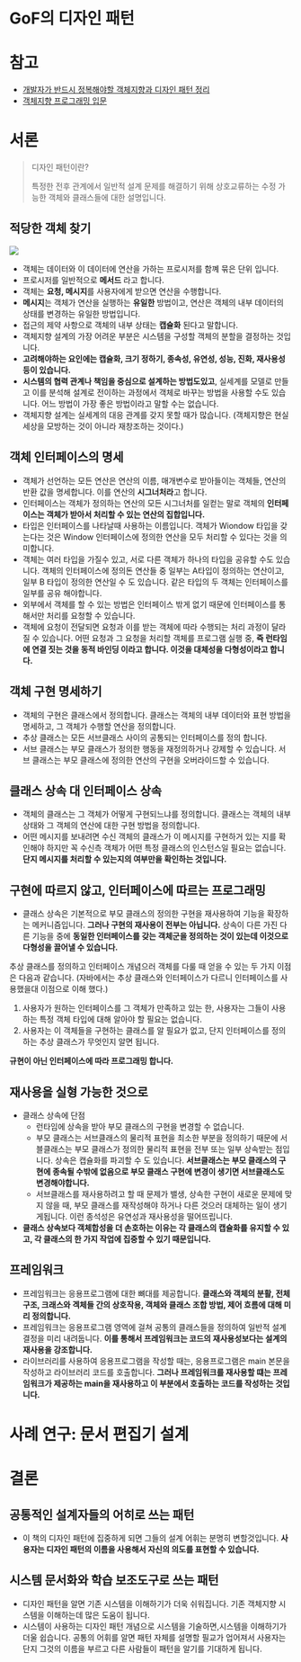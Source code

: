 # GoF의 디자인 패턴

# 참고
* [개발자가 반드시 정복해야할 객체지향과 디자인 패턴 정리](https://github.com/cheese10yun/TIL/blob/master/OOP/%EA%B0%9C%EB%B0%9C%EC%9E%90%EA%B0%80-%EB%B0%98%EB%93%9C%EC%8B%9C-%EC%A0%95%EB%B3%B5%ED%95%B4%EC%95%BC%ED%95%A0-%EA%B0%9D%EC%B2%B4%EC%A7%80%ED%96%A5%EA%B3%BC-%EB%94%94%EC%9E%90%EC%9D%B8%ED%8C%A8%ED%84%B4.md)
* [객체지향 프로그래밍 입문](https://github.com/cheese10yun/TIL/blob/master/OOP/%EA%B0%9D%EC%B2%B4-%EC%A7%80%ED%96%A5-%ED%94%84%EB%A1%9C%EA%B7%B8%EB%9E%98%EB%B0%8D-%EC%9E%85%EB%AC%B8.md)


# 서론
> 디자인 패턴이란?
> 
> 특정한 전후 관계에서 일반적 설계 문제를 해결하기 위해 상호교류하는 수정 가능한 객체와 클래스들에 대한 설명입니다.

## 적당한 객체 찾기

![](https://i.imgur.com/HOKQ2GT.png)

* 객체는 데이터와 이 데이터에 연산을 가하는 프로시저를 함꼐 묶은 단위 입니다.
* 프로시저를 일반적으로 **메서드** 라고 합니다.
* 객체는 **요청, 메시지**를 사용자에게 받으면 연산을 수행합니다.
* **메시지**는 객체가 연산을 실행하는 **유일한** 방법이고, 연산은 객체의 내부 데이터의 상태를 변경하는 유일한 방법입니다.
* 접근의 제약 사항으로 객체의 내부 상태는 **캡슐화** 된다고 말합니다.
* 객체지향 설계의 가장 어려운 부분은 시스템을 구성할 객체의 분할을 결정하는 것입니다.
* **고려해야하는 요인에는 캡슐화, 크기 정하기, 종속성, 유연성, 성능, 진화, 재사용성등이 있습니다.**
* **시스템의 협력 관계나 책임을 중심으로 설계하는 방법도있고**, 실세계를 모델로 만들고 이를 분석해 설계로 전이하는 과정에서 객체로 바꾸는 방법을 사용할 수도 있습니다. 어느 방법이 가장 좋은 방법이라고 말할 수는 없습니다.
* 객체지향 설계는 실세계의 대응 관계를 갖지 못할 때가 많습니다. (객체지향은 현실 세상을 모방하는 것이 아니라 재창조하는 것이다.)


## 객체 인터페이스의 명세

* 객체가 선언하는 모든 연산은 연산의 이름, 매개변수로 받아들이는 객체들, 연산의 반환 값을 명세합니다. 이를 연산의 **시그너처라**고 합니다.
* 인터페이스는 객체가 정의하는 연산의 모든 시그너처를 일컫는 말로 객체의 **인터페이스는 객체가 받아서 처리할 수 있는 연산의 집합입니다.**
* 타입은 인터페이스를 나타날때 사용하는 이름입니다. 객체가 Wiondow  타입을 갖는다는 것은 Window 인터페이스에 정의한 연산을 모두 처리할 수 있다는 것을 의미합니다. 
* 객체는 여러 타입을 가질수 있고, 서로 다른 객체가 하나의 타입을 공유할 수도 있습니다. 객체의 인터페이스에 정의돈 연산들 중 일부는 A타입이 정의하는 연산이고, 일부 B 타입이 정의한 연산일 수 도 있습니다. 같은 타입의 두 객체는 인터페이스를 일부를 공유 해야합니다.
* 외부에서 객체를 할 수 있는 방법은 인터페이스 밖게 없기 때문에 인터페이스를 통해서만 처리를 요청할 수 있습니다.
* 객체에 요청이 전달되면 요청과 이를 받는 객체에 따라 수행되는 처리 과정이 달라질 수 있습니다. 어떤 요청과 그 요청을 처리할 객체를 프로그램 실행 중, **즉 런타임에 연결 짓는 것을 동적 바인딩 이라고 합니다. 이것을 대체성을 다형성이라고 합니다.** 

## 객체 구현 명세하기
* 객체의 구현은 클래스에서 정의합니다. 클래스는 객체의 내부 데이터와 표현 방법을 명세하고, 그 객체가 수행할 연산을 정의합니다.
* 추상 클래스는 모든 서브클래스 사이의 공통되는 인터페이스를 정의 합니다.
* 서브 클래스는 부모 클래스가 정의한 행동을 재정의하거나 강제할 수 있습니다. 서브 클래스는 부모 클래스에 정의한 연산의 구현을 오버라이드할 수 있습니다.

## 클래스 상속 대 인터페이스 상속
* 객체의 클래스는 그 객체가 어떻게 구현되느냐를 정의합니다. 클래스는 객체의 내부 상태와 그 객체의 연산에 대한 구현 방법을 정의합니다.
* 어떤 메시지를 보내려면 수신 객체의 클래스가 이 메시지를 구현하거 있는 지를 확인해야 하지만 꼭 수신측 객체가 어떤 특정 클래스의 인스턴스일 필요는 없습니다. **단지 메시지를 처리할 수 있는지의 여부만을 확인하는 것입니다.**

## 구현에 따르지 않고, 인터페이스에 따르는 프로그래밍
* 클래스 상속은 기본적으로 부모 클래스의 정의한 구현을 재사용하여 기능을 확장하는 메커니즘입니다. **그러나 구현의 재사용이 전부는 아닙니다.** 상속이 다른 가진 다른 기능을 중에 **동일한 인터페이스를 갖는 객체군을 정의하는 것이 있는데 이것으로 다형성을 끌어낼 수 있습니다.**


추상 클래스를 정의하고 인터페이스 개념으러 객체를 다룰 때 얻을 수 있는 두 가지 이점은 다음과 같습니다. (자바에서는 추상 클래스와 인터페이스가 다르니 인터페이스를 사용했을대 이점으로 이해 했다.)

1. 사용자가 원하는 인터페이스를 그 객체가 만족하고 있는 한, 사용자는 그들이 사용하는 특정 객체 타입에 대해 알아야 할 필요는 없습니다. 
2. 사용자는 이 객체들을 구현하는 클래스를 알 필요가 없고, 단지 인터페이스를 정의하는 추상 클래스가 무엇인지 알면 됩니다.

**규현이 아닌 인터페이스에 따라 프로그래밍 합니다.**

## 재사용을 실형 가능한 것으로

* 클래스 상속에 단점 
  * 런타임에 상속을 받아 부모 클래스의 구현을 변경할 수 없습니다.
  * 부모 클래스는 서브클래스의 물리적 표현을 최소한 부분을 정의하기 때문에 서블클래스는 부모 클래스가 정의한 물리적 표현을 전부 또는 일부 상속받는 점입니다. 상속은 캡슐화를 파괴할 수 도 있습니다. **서브클래스는 부모 클래스의 구현에 종속될 수밖에 없음으로 부모 클래스 구현에 변경이 생기면 서브클래스도 변경해야합니다.**
  * 서브클래스를 재사용하려고 할 때 문제가 밸생, 상속한 구현이 새로운 문제에 맞지 않을 때, 부모 클래스를 재작성해야 하거나 다른 것으러 대체하는 일이 생기게됩니다. 이런 종석성은 유연성과 재사용성을 떨어뜨립니다.
* **클래스 상속보다 객체합성을 더 손호하는 이유는 각 클래스의 캡슐화를 유지할 수 있고, 각 클래스의 한 가지 작업에 집중할 수 있기 때문입니다.**

## 프레임워크
* 프레임워크는 응용프로그램에 대한 뼈대를 제공합니다. **클래스와 객체의 분활, 전체 구조, 크래스와 겍체들 간의 상호작용, 객체와 클래스 조합 방법, 제어 흐름에 대해 미리 정의합니다.**
* 프레임워크는 응용프로그램 영역에 걸쳐 공통의 클래스들을 정의하여 일반적 설계 결정을 미리 내려둡니다. **이를 통해서 프레임워크는 코드의 재사용성보다는 설계의 재사용을 강조합니다.**
* 라이브러리를 사용하여 응용프로그램을 작성할 때는, 응용프로그램은 main 본문을 작성하고 라이브러리 코드를 호출합니다. **그러나 프레임워크를 재사용할 떄는 프레임워크가 제공하는 main을 재사용하고 이 부분에서 호출하는 코드를 작성하는 것입니다.**


# 사례 연구: 문서 편집기 설계

# 결론

## 공통적인 설계자들의 어히로 쓰는 패턴
* 이 책의 디자인 패턴에 집중하게 되면 그들의 설계 어휘는 분명히 변할것입니다. **사용자는 디자인 패턴의 이름을 사용해서 자신의 의도를 표현할  수 있습니다.**

## 시스템 문서화와 학습 보조도구로 쓰는 패턴
* 디자인 패턴을 알면 기존 시스템을 이해하기가 더욱 쉬워집니다. 기존 객체지향 시스템을 이해하는데 많은 도움이 됩니다.
* 시스템이 사용하는 디자인 패턴 개념으로 시스템을 기술하면,시스템을 이해하기가 더울 쉽습니다. 공통의 어휘를 알면 패턴 자체를 설명할 필교가 업어져서 사용자는 단지 그것의 이름을 부르고 다른 사람들이 패턴을 알기를 기대하게 됩니다.


